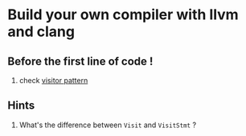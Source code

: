 # Build your own compiler with llvm and clang

## Before the first line of code !
1. check [visitor pattern](https://en.wikipedia.org/wiki/Visitor_pattern)

## Hints
1. What's the difference between `Visit` and `VisitStmt` ?
